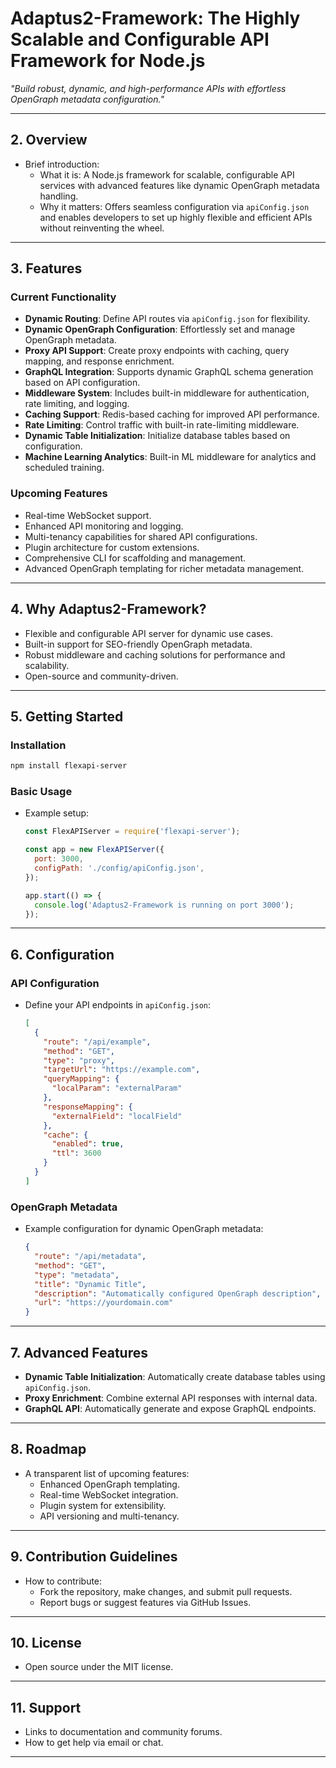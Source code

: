 # **Adaptus2-Framework**: The Highly Scalable and Configurable API Framework for Node.js  
*"Build robust, dynamic, and high-performance APIs with effortless OpenGraph metadata configuration."*

---

## **2. Overview**
   - Brief introduction:
     - What it is: A Node.js framework for scalable, configurable API services with advanced features like dynamic OpenGraph metadata handling.
     - Why it matters: Offers seamless configuration via `apiConfig.json` and enables developers to set up highly flexible and efficient APIs without reinventing the wheel.

---

## **3. Features**
   ### **Current Functionality**
   - **Dynamic Routing**: Define API routes via `apiConfig.json` for flexibility.
   - **Dynamic OpenGraph Configuration**: Effortlessly set and manage OpenGraph metadata.
   - **Proxy API Support**: Create proxy endpoints with caching, query mapping, and response enrichment.
   - **GraphQL Integration**: Supports dynamic GraphQL schema generation based on API configuration.
   - **Middleware System**: Includes built-in middleware for authentication, rate limiting, and logging.
   - **Caching Support**: Redis-based caching for improved API performance.
   - **Rate Limiting**: Control traffic with built-in rate-limiting middleware.
   - **Dynamic Table Initialization**: Initialize database tables based on configuration.
   - **Machine Learning Analytics**: Built-in ML middleware for analytics and scheduled training.

   ### **Upcoming Features**
   - Real-time WebSocket support.
   - Enhanced API monitoring and logging.
   - Multi-tenancy capabilities for shared API configurations.
   - Plugin architecture for custom extensions.
   - Comprehensive CLI for scaffolding and management.
   - Advanced OpenGraph templating for richer metadata management.

---

## **4. Why Adaptus2-Framework?**
   - Flexible and configurable API server for dynamic use cases.
   - Built-in support for SEO-friendly OpenGraph metadata.
   - Robust middleware and caching solutions for performance and scalability.
   - Open-source and community-driven.

---

## **5. Getting Started**
   ### **Installation**
   ```bash
   npm install flexapi-server
   ```

   ### **Basic Usage**
   - Example setup:
     ```javascript
     const FlexAPIServer = require('flexapi-server');

     const app = new FlexAPIServer({
       port: 3000,
       configPath: './config/apiConfig.json',
     });

     app.start(() => {
       console.log('Adaptus2-Framework is running on port 3000');
     });
     ```

---

## **6. Configuration**
   ### **API Configuration**
   - Define your API endpoints in `apiConfig.json`:
     ```json
     [
       {
         "route": "/api/example",
         "method": "GET",
         "type": "proxy",
         "targetUrl": "https://example.com",
         "queryMapping": {
           "localParam": "externalParam"
         },
         "responseMapping": {
           "externalField": "localField"
         },
         "cache": {
           "enabled": true,
           "ttl": 3600
         }
       }
     ]
     ```
   ### **OpenGraph Metadata**
   - Example configuration for dynamic OpenGraph metadata:
     ```json
     {
       "route": "/api/metadata",
       "method": "GET",
       "type": "metadata",
       "title": "Dynamic Title",
       "description": "Automatically configured OpenGraph description",
       "url": "https://yourdomain.com"
     }
     ```

---

## **7. Advanced Features**
   - **Dynamic Table Initialization**: Automatically create database tables using `apiConfig.json`.
   - **Proxy Enrichment**: Combine external API responses with internal data.
   - **GraphQL API**: Automatically generate and expose GraphQL endpoints.

---

## **8. Roadmap**
   - A transparent list of upcoming features:
     - Enhanced OpenGraph templating.
     - Real-time WebSocket integration.
     - Plugin system for extensibility.
     - API versioning and multi-tenancy.

---

## **9. Contribution Guidelines**
   - How to contribute:
     - Fork the repository, make changes, and submit pull requests.
     - Report bugs or suggest features via GitHub Issues.

---

## **10. License**
   - Open source under the MIT license.

---

## **11. Support**
   - Links to documentation and community forums.
   - How to get help via email or chat.

---